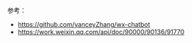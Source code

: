 参考：

- https://github.com/yanceyZhang/wx-chatbot
- https://work.weixin.qq.com/api/doc/90000/90136/91770

